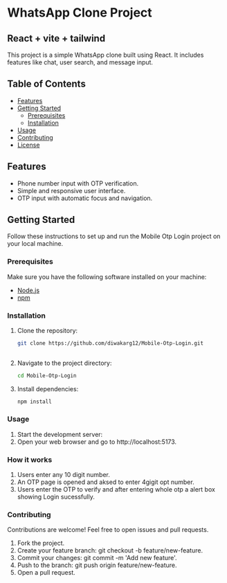 # WhatsApp Clone Project
## React + vite + tailwind

This project is a simple WhatsApp clone built using React. It includes features like chat, user search, and message input.

## Table of Contents

- [Features](#features)
- [Getting Started](#getting-started)
  - [Prerequisites](#prerequisites)
  - [Installation](#installation)
- [Usage](#usage)
- [Contributing](#contributing)
- [License](#license)

## Features

- Phone number input with OTP verification.
- Simple and responsive user interface.
- OTP input with automatic focus and navigation.


## Getting Started

Follow these instructions to set up and run the Mobile Otp Login project on your local machine.

### Prerequisites

Make sure you have the following software installed on your machine:

- [Node.js](https://nodejs.org/)
- [npm](https://www.npmjs.com/)

### Installation

1. Clone the repository:

   ```bash
   git clone https://github.com/diwakarg12/Mobile-Otp-Login.git
  
2. Navigate to the project directory:
   ```bash
   cd Mobile-Otp-Login

3. Install dependencies:
   ```bash
   npm install

### Usage
1. Start the development server:
2. Open your web browser and go to http://localhost:5173.

### How it works
1. Users enter any 10 digit number.
2. An OTP page is opened and aksed to enter 4gigit opt number.
3. Users enter the OTP to verify and after entering whole otp a alert box showing Login sucessfully.

### Contributing
Contributions are welcome! Feel free to open issues and pull requests.
1. Fork the project.
2. Create your feature branch: git checkout -b feature/new-feature.
3. Commit your changes: git commit -m 'Add new feature'.
4. Push to the branch: git push origin feature/new-feature.
5. Open a pull request.
